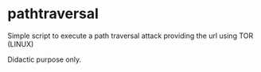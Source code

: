 # pathtraversal
Simple script to execute a path traversal attack providing the url using TOR (LINUX)

Didactic purpose only.
